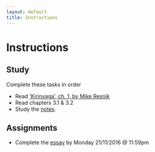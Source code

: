 ```yaml
---
layout: default
title: Instructions
---
```



# Instructions #

## Study

Complete these tasks in order

+ Read [‘Kirinyaga’, ch. 1, by Mike Resnik](/Teaching/Examined/Ethics/Kirinyaga.pdf)  
+ Read chapters 3.1 & 3.2
+ Study the [notes](/Teaching/Examined/Ethics/Handout).  


## Assignments

+ Complete the [essay](/Teaching/Examined/Ethics/Essay) by Monday 21/11/2016 @ 11:59pm
